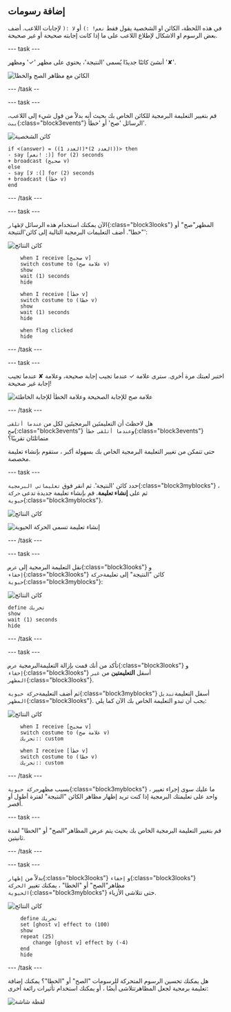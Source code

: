 ## إضافة رسومات

في هذه اللحظة، الكائن او الشخصية يقول فقط `نعم! :)` أو `لا :(` لإجابات اللاعب. أضف بعض الرسوم او الاشكال لإطلاع اللاعب على ما إذا كانت إجابته صحيحة أو غير صحيحة.

--- task ---

أنشئ كائنًا جديدًا يُسمى 'النتيجة'، يحتوي على مظهر '✓' ومظهر '✘'.

![الكائن مع مظاهر الصح والخطا](images/brain-result.png)

--- /task --

--- task ---

قم بتغيير التعليمة البرمجية للكائن الخاص بك بحيث أنه بدلاً من قول شيء إلى اللاعب، `يبث`{:class="block3events"} الرسائل 'صح' أو 'خطأ'.

![كائن الشخصية](images/giga-sprite.png)

```blocks3
if <(answer) = ((العدد 1)*(العدد 2))> then
- say [نعم! :)] for (2) seconds
+ broadcast (صحيح v)
else
- say [لا :(] for (2) seconds
+ broadcast (خطأ v)
end
```

--- /task ---

--- task ---

الآن يمكنك استخدام هذه الرسائل `لإظهار`{:class="block3looks"} المظهر"صح" أو "خطا". أضف التعليمات البرمجية التالية إلى كائن'النتيجة':

![كائن النتائج](images/result-sprite.png)

```blocks3
    when I receive [صحيح v]
    switch costume to (علامة صح v)
    show
    wait (1) seconds
    hide

    when I receive [خطأ v]
    switch costume to (خطا v)
    show
    wait (1) seconds
    hide

    when flag clicked
    hide
```

--- /task ---

--- task ---

اختبر لعبتك مرة أخرى. سترى علامة ✓ عندما تجيب إجابة صحيحة، وعلامة ✘ عندما تجيب إجابة غير صحيحة!

![علامة صح للإجابة الصحيحة وعلامة الخطأ للإجابة الخاطئة ](images/brain-test-answer.png)

--- /task ---

هل لاحظتَ أن التعليمتَين البرمجيتَين لكل من `عندما أتلقى صح`{:class="block3events"} و`عندما أتلقى خطأ`{:class="block3events"} متماثلتَان تقريبًا؟

حتى تتمكن من تغيير التعليمة البرمجية الخاص بك بسهولة أكبر ، ستقوم بإنشاء تعليمة مخصصة.

--- task ---

حدد كائن 'النتيجة'. ثم انقر فوق `تعليماتي البرمجية`{:class="block3myblocks"} ، ثم على **إنشاء تعليمة**. قم بإنشاء تعليمة جديدة تدعى `حركة حيوية`{:class="block3myblocks"}.

![كائن النتائج](images/result-sprite.png)

![إنشاء تعليمة تسمى الحركة الحيوية](images/brain-animate-function.png)

--- /task ---

--- task ---

نقل التعليمة البرمجية إلى `عرض`{:class="block3looks"} و `إخفاء`{:class="block3looks"} كائن "النتيجة" إلى تعليمة`حركة حيوية`{:class="block3myblocks"}:

![كائن النتائج](images/result-sprite.png)

```blocks3
define تحريك
show
wait (1) seconds
hide
```

--- /task ---

--- task ---

تأكد من أنك قمت بإزالة التعليمةالبرمجية `عرض`{:class="block3looks"} و `إخفاء`{:class="block3looks"} أسفل **التعليمتين** من `غير المظهر`{:class="block3looks"}.

ثم أضف التعليمة`حركة حيوية`{:class="block3myblocks"} أسفل التعليمة`تبديل المظهر`{:class="block3looks"}. يجب أن تبدو التعليمة الخاص بك الآن كما يلي:

![كائن النتائج](images/result-sprite.png)

```blocks3
    when I receive [صحيح v]
    switch costume to (علامة صح v)
    تحريك:: custom

    when I receive [خطأ v]
    switch costume to (خطا v)
    تحريك:: custom
```

--- /task ---

بسبب مظهر`حركة حيوية`{:class="block3myblocks"} ، ما عليك سوى إجراء تغيير واحد على تعليمتك البرمجية إذا كنت تريد إظهار مظاهر الكائن "النتيجة" لفترة أطول أو أقصر.

--- task ---

قم بتغيير التعليمة البرمجية الخاص بك بحيث يتم عرض المظاهر"الصح" أو "الخطا" لمدة ثانيتين.

--- /task ---

--- task ---

بدلاً من `إظهار`{:class="block3looks"} و `إخفاء`{:class="block3looks"} مظاهر"الصح" أو "الخطا" ، يمكنك تغيير `الحركة الحيوية`{:class="block3myblocks"} حتى تتلاشى الأزياء.

![كائن النتائج](images/result-sprite.png)

```blocks3
    define تحريك
    set [ghost v] effect to (100)
    show
    repeat (25)
        change [ghost v] effect by (-4)
    end
    hide
```

--- /task ---

هل يمكنك تحسين الرسوم المتحركة للرسومات "الصح" أو "الخطا"؟ يمكنك إضافة تعليمة برمجية لجعل المظاهرتتلاشى أيضًا ، أو يمكنك استخدام تأثيرات رائعة أخرى:

![لقطة شاشة](images/brain-effects.png)